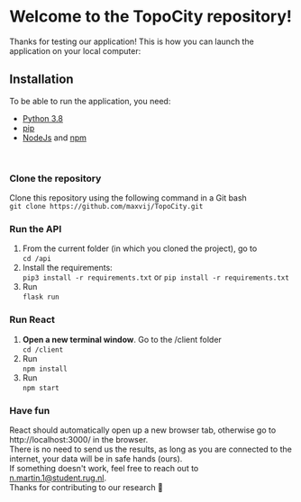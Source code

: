 # Welcome to the TopoCity repository!
Thanks for testing our application! This is how you can launch the application on your local computer: <br>

## Installation
To be able to run the application, you need:
- [Python 3.8](https://www.python.org/downloads/)
- [pip](https://pip.pypa.io/en/stable/installing/)
- [NodeJs](https://nodejs.org/en/) and [npm](https://docs.npmjs.com/downloading-and-installing-node-js-and-npm)
<br>

### Clone the repository
Clone this repository using the following command in a Git bash <br>
```git clone https://github.com/maxvij/TopoCity.git```

### Run the API
1.  From the current folder (in which you cloned the project), go to <br>```cd /api``` 
2. Install the requirements: <br> ```pip3 install -r requirements.txt``` or ```pip install -r requirements.txt```
3. Run <br> ```flask run ```

### Run React
1. **Open a new terminal window**. Go to the /client folder <br> ```cd /client```
2. Run <br> ```npm install```
3. Run <br> ```npm start```

### Have fun
React should automatically open up a new browser tab, otherwise go to
http://localhost:3000/ in the browser. <br> There is no need to send us the results, as long as you are connected to the internet, your data will be in safe hands (ours). <br> If something doesn't work, feel free to reach out to n.martin.1@student.rug.nl. <br>
Thanks for contributing to our research 🙏


